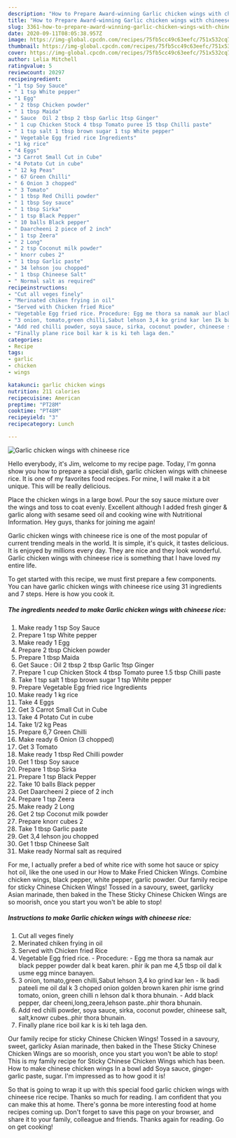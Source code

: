 ```yaml
---
description: "How to Prepare Award-winning Garlic chicken wings with chineese rice"
title: "How to Prepare Award-winning Garlic chicken wings with chineese rice"
slug: 3361-how-to-prepare-award-winning-garlic-chicken-wings-with-chineese-rice
date: 2020-09-11T08:05:38.957Z
image: https://img-global.cpcdn.com/recipes/75fb5cc49c63eefc/751x532cq70/garlic-chicken-wings-with-chineese-rice-recipe-main-photo.jpg
thumbnail: https://img-global.cpcdn.com/recipes/75fb5cc49c63eefc/751x532cq70/garlic-chicken-wings-with-chineese-rice-recipe-main-photo.jpg
cover: https://img-global.cpcdn.com/recipes/75fb5cc49c63eefc/751x532cq70/garlic-chicken-wings-with-chineese-rice-recipe-main-photo.jpg
author: Lelia Mitchell
ratingvalue: 5
reviewcount: 20297
recipeingredient:
- "1 tsp Soy Sauce"
- " 1 tsp White pepper"
- "1 Egg"
- " 2 tbsp Chicken powder"
- " 1 tbsp Maida"
- " Sauce  Oil 2 tbsp 2 tbsp Garlic 1tsp Ginger"
- " 1 cup Chicken Stock 4 tbsp Tomato puree 15 tbsp Chilli paste"
- " 1 tsp salt 1 tbsp brown sugar 1 tsp White pepper"
- " Vegetable Egg fried rice Ingredients"
- "1 kg rice"
- "4 Eggs"
- "3 Carrot Small Cut in Cube"
- "4 Potato Cut in cube"
- " 12 kg Peas"
- " 67 Green Chilli"
- " 6 Onion 3 chopped"
- " 3 Tomato"
- " 1 tbsp Red Chilli powder"
- " 1 tbsp Soy sauce"
- " 1 tbsp Sirka"
- " 1 tsp Black Pepper"
- " 10 balls Black pepper"
- " Daarcheeni 2 piece of 2 inch"
- " 1 tsp Zeera"
- " 2 Long"
- " 2 tsp Coconut milk powder"
- " knorr cubes 2"
- " 1 tbsp Garlic paste"
- " 34 lehson jou chopped"
- " 1 tbsp Chineese Salt"
- " Normal salt as required"
recipeinstructions:
- "Cut all veges finely"
- "Merinated chiken frying in oil"
- "Served with Chicken fried Rice"
- "Vegetable Egg fried rice. Procedure: Egg me thora sa namak aur black pepper powder dal k beat karen. phir ik pan me 4,5 tbsp oil dal k usme egg mince banayen."
- "3 onion, tomato,green chilli,Sabut lehson 3,4 ko grind kar len Ik badi pateeli me oil dal k 3 choped onion golden brown karen phir isme grind tomato, onion, green chilli n lehson dal k thora bhunain. Add black pepper, dar cheeni,long,zeera,lehson paste..phir thora bhunain."
- "Add red chilli powder, soya sauce, sirka, coconut powder, chineese salt, salt,knowr cubes..phir thora bhunain."
- "Finally plane rice boil kar k is ki teh laga den."
categories:
- Recipe
tags:
- garlic
- chicken
- wings

katakunci: garlic chicken wings 
nutrition: 211 calories
recipecuisine: American
preptime: "PT28M"
cooktime: "PT48M"
recipeyield: "3"
recipecategory: Lunch

---
```



![Garlic chicken wings with chineese rice](https://img-global.cpcdn.com/recipes/75fb5cc49c63eefc/751x532cq70/garlic-chicken-wings-with-chineese-rice-recipe-main-photo.jpg)

Hello everybody, it's Jim, welcome to my recipe page. Today, I'm gonna show you how to prepare a special dish, garlic chicken wings with chineese rice. It is one of my favorites food recipes. For mine, I will make it a bit unique. This will be really delicious.

Place the chicken wings in a large bowl. Pour the soy sauce mixture over the wings and toss to coat evenly. Excellent although I added fresh ginger &amp; garlic along with sesame seed oil and cooking wine with Nutritional Information. Hey guys, thanks for joining me again!

Garlic chicken wings with chineese rice is one of the most popular of current trending meals in the world. It is simple, it's quick, it tastes delicious. It is enjoyed by millions every day. They are nice and they look wonderful. Garlic chicken wings with chineese rice is something that I have loved my entire life.


To get started with this recipe, we must first prepare a few components. You can have garlic chicken wings with chineese rice using 31 ingredients and 7 steps. Here is how you cook it.

<!--inarticleads1-->

##### The ingredients needed to make Garlic chicken wings with chineese rice:

1. Make ready 1 tsp Soy Sauce
1. Prepare  1 tsp White pepper
1. Make ready 1 Egg
1. Prepare  2 tbsp Chicken powder
1. Prepare  1 tbsp Maida
1. Get  Sauce : Oil 2 tbsp 2 tbsp Garlic 1tsp Ginger
1. Prepare  1 cup Chicken Stock 4 tbsp Tomato puree 1.5 tbsp Chilli paste
1. Take  1 tsp salt 1 tbsp brown sugar 1 tsp White pepper
1. Prepare  Vegetable Egg fried rice Ingredients
1. Make ready 1 kg rice
1. Take 4 Eggs
1. Get 3 Carrot Small Cut in Cube
1. Take 4 Potato Cut in cube
1. Take  1/2 kg Peas
1. Prepare  6,7 Green Chilli
1. Make ready  6 Onion (3 chopped)
1. Get  3 Tomato
1. Make ready  1 tbsp Red Chilli powder
1. Get  1 tbsp Soy sauce
1. Prepare  1 tbsp Sirka
1. Prepare  1 tsp Black Pepper
1. Take  10 balls Black pepper
1. Get  Daarcheeni 2 piece of 2 inch
1. Prepare  1 tsp Zeera
1. Make ready  2 Long
1. Get  2 tsp Coconut milk powder
1. Prepare  knorr cubes 2
1. Take  1 tbsp Garlic paste
1. Get  3,4 lehson jou chopped
1. Get  1 tbsp Chineese Salt
1. Make ready  Normal salt as required


For me, I actually prefer a bed of white rice with some hot sauce or spicy hot oil, like the one used in our How to Make Fried Chicken Wings. Combine chicken wings, black pepper, white pepper, garlic powder. Our family recipe for sticky Chinese Chicken Wings! Tossed in a savoury, sweet, garlicky Asian marinade, then baked in the These Sticky Chinese Chicken Wings are so moorish, once you start you won&#39;t be able to stop! 

<!--inarticleads2-->

##### Instructions to make Garlic chicken wings with chineese rice:

1. Cut all veges finely
1. Merinated chiken frying in oil
1. Served with Chicken fried Rice
1. Vegetable Egg fried rice. - Procedure: - Egg me thora sa namak aur black pepper powder dal k beat karen. phir ik pan me 4,5 tbsp oil dal k usme egg mince banayen.
1. 3 onion, tomato,green chilli,Sabut lehson 3,4 ko grind kar len - Ik badi pateeli me oil dal k 3 choped onion golden brown karen phir isme grind tomato, onion, green chilli n lehson dal k thora bhunain. - Add black pepper, dar cheeni,long,zeera,lehson paste..phir thora bhunain.
1. Add red chilli powder, soya sauce, sirka, coconut powder, chineese salt, salt,knowr cubes..phir thora bhunain.
1. Finally plane rice boil kar k is ki teh laga den.


Our family recipe for sticky Chinese Chicken Wings! Tossed in a savoury, sweet, garlicky Asian marinade, then baked in the These Sticky Chinese Chicken Wings are so moorish, once you start you won&#39;t be able to stop! This is my family recipe for Sticky Chinese Chicken Wings which has been. How to make chinese chicken wings In a bowl add Soya sauce, ginger-garlic paste, sugar. I&#39;m impressed as to how good it is! 

So that is going to wrap it up with this special food garlic chicken wings with chineese rice recipe. Thanks so much for reading. I am confident that you can make this at home. There's gonna be more interesting food at home recipes coming up. Don't forget to save this page on your browser, and share it to your family, colleague and friends. Thanks again for reading. Go on get cooking!
